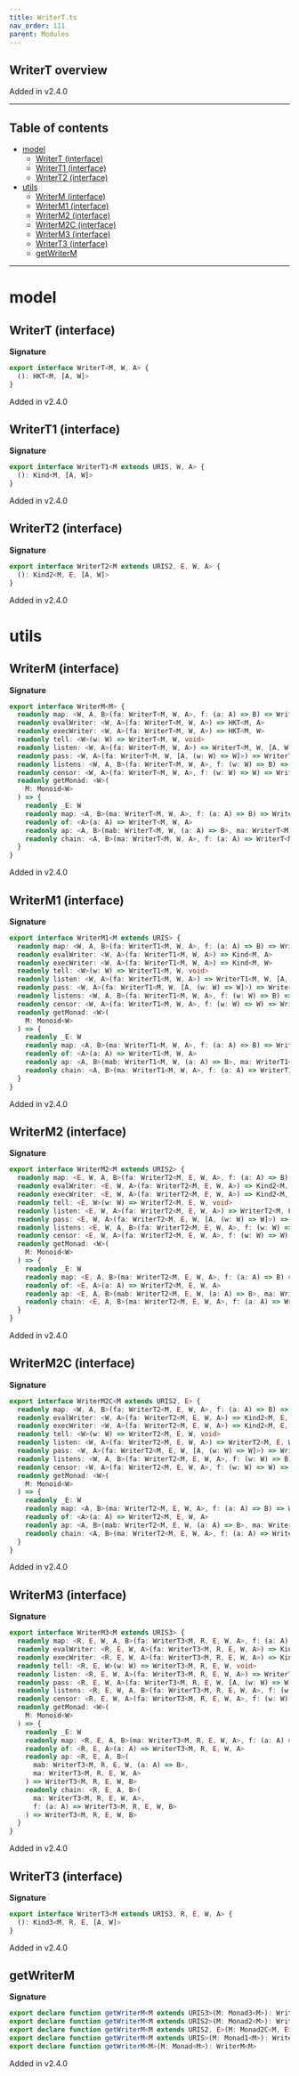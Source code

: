 ```yaml
---
title: WriterT.ts
nav_order: 111
parent: Modules
---
```


## WriterT overview

Added in v2.4.0

---

<h2 class="text-delta">Table of contents</h2>

- [model](#model)
  - [WriterT (interface)](#writert-interface)
  - [WriterT1 (interface)](#writert1-interface)
  - [WriterT2 (interface)](#writert2-interface)
- [utils](#utils)
  - [WriterM (interface)](#writerm-interface)
  - [WriterM1 (interface)](#writerm1-interface)
  - [WriterM2 (interface)](#writerm2-interface)
  - [WriterM2C (interface)](#writerm2c-interface)
  - [WriterM3 (interface)](#writerm3-interface)
  - [WriterT3 (interface)](#writert3-interface)
  - [getWriterM](#getwriterm)

---

# model

## WriterT (interface)

**Signature**

```ts
export interface WriterT<M, W, A> {
  (): HKT<M, [A, W]>
}
```

Added in v2.4.0

## WriterT1 (interface)

**Signature**

```ts
export interface WriterT1<M extends URIS, W, A> {
  (): Kind<M, [A, W]>
}
```

Added in v2.4.0

## WriterT2 (interface)

**Signature**

```ts
export interface WriterT2<M extends URIS2, E, W, A> {
  (): Kind2<M, E, [A, W]>
}
```

Added in v2.4.0

# utils

## WriterM (interface)

**Signature**

```ts
export interface WriterM<M> {
  readonly map: <W, A, B>(fa: WriterT<M, W, A>, f: (a: A) => B) => WriterT<M, W, B>
  readonly evalWriter: <W, A>(fa: WriterT<M, W, A>) => HKT<M, A>
  readonly execWriter: <W, A>(fa: WriterT<M, W, A>) => HKT<M, W>
  readonly tell: <W>(w: W) => WriterT<M, W, void>
  readonly listen: <W, A>(fa: WriterT<M, W, A>) => WriterT<M, W, [A, W]>
  readonly pass: <W, A>(fa: WriterT<M, W, [A, (w: W) => W]>) => WriterT<M, W, A>
  readonly listens: <W, A, B>(fa: WriterT<M, W, A>, f: (w: W) => B) => WriterT<M, W, [A, B]>
  readonly censor: <W, A>(fa: WriterT<M, W, A>, f: (w: W) => W) => WriterT<M, W, A>
  readonly getMonad: <W>(
    M: Monoid<W>
  ) => {
    readonly _E: W
    readonly map: <A, B>(ma: WriterT<M, W, A>, f: (a: A) => B) => WriterT<M, W, B>
    readonly of: <A>(a: A) => WriterT<M, W, A>
    readonly ap: <A, B>(mab: WriterT<M, W, (a: A) => B>, ma: WriterT<M, W, A>) => WriterT<M, W, B>
    readonly chain: <A, B>(ma: WriterT<M, W, A>, f: (a: A) => WriterT<M, W, B>) => WriterT<M, W, B>
  }
}
```

Added in v2.4.0

## WriterM1 (interface)

**Signature**

```ts
export interface WriterM1<M extends URIS> {
  readonly map: <W, A, B>(fa: WriterT1<M, W, A>, f: (a: A) => B) => WriterT1<M, W, B>
  readonly evalWriter: <W, A>(fa: WriterT1<M, W, A>) => Kind<M, A>
  readonly execWriter: <W, A>(fa: WriterT1<M, W, A>) => Kind<M, W>
  readonly tell: <W>(w: W) => WriterT1<M, W, void>
  readonly listen: <W, A>(fa: WriterT1<M, W, A>) => WriterT1<M, W, [A, W]>
  readonly pass: <W, A>(fa: WriterT1<M, W, [A, (w: W) => W]>) => WriterT1<M, W, A>
  readonly listens: <W, A, B>(fa: WriterT1<M, W, A>, f: (w: W) => B) => WriterT1<M, W, [A, B]>
  readonly censor: <W, A>(fa: WriterT1<M, W, A>, f: (w: W) => W) => WriterT1<M, W, A>
  readonly getMonad: <W>(
    M: Monoid<W>
  ) => {
    readonly _E: W
    readonly map: <A, B>(ma: WriterT1<M, W, A>, f: (a: A) => B) => WriterT1<M, W, B>
    readonly of: <A>(a: A) => WriterT1<M, W, A>
    readonly ap: <A, B>(mab: WriterT1<M, W, (a: A) => B>, ma: WriterT1<M, W, A>) => WriterT1<M, W, B>
    readonly chain: <A, B>(ma: WriterT1<M, W, A>, f: (a: A) => WriterT1<M, W, B>) => WriterT1<M, W, B>
  }
}
```

Added in v2.4.0

## WriterM2 (interface)

**Signature**

```ts
export interface WriterM2<M extends URIS2> {
  readonly map: <E, W, A, B>(fa: WriterT2<M, E, W, A>, f: (a: A) => B) => WriterT2<M, E, W, B>
  readonly evalWriter: <E, W, A>(fa: WriterT2<M, E, W, A>) => Kind2<M, E, A>
  readonly execWriter: <E, W, A>(fa: WriterT2<M, E, W, A>) => Kind2<M, E, W>
  readonly tell: <E, W>(w: W) => WriterT2<M, E, W, void>
  readonly listen: <E, W, A>(fa: WriterT2<M, E, W, A>) => WriterT2<M, E, W, [A, W]>
  readonly pass: <E, W, A>(fa: WriterT2<M, E, W, [A, (w: W) => W]>) => WriterT2<M, E, W, A>
  readonly listens: <E, W, A, B>(fa: WriterT2<M, E, W, A>, f: (w: W) => B) => WriterT2<M, E, W, [A, B]>
  readonly censor: <E, W, A>(fa: WriterT2<M, E, W, A>, f: (w: W) => W) => WriterT2<M, E, W, A>
  readonly getMonad: <W>(
    M: Monoid<W>
  ) => {
    readonly _E: W
    readonly map: <E, A, B>(ma: WriterT2<M, E, W, A>, f: (a: A) => B) => WriterT2<M, E, W, B>
    readonly of: <E, A>(a: A) => WriterT2<M, E, W, A>
    readonly ap: <E, A, B>(mab: WriterT2<M, E, W, (a: A) => B>, ma: WriterT2<M, E, W, A>) => WriterT2<M, E, W, B>
    readonly chain: <E, A, B>(ma: WriterT2<M, E, W, A>, f: (a: A) => WriterT2<M, E, W, B>) => WriterT2<M, E, W, B>
  }
}
```

Added in v2.4.0

## WriterM2C (interface)

**Signature**

```ts
export interface WriterM2C<M extends URIS2, E> {
  readonly map: <W, A, B>(fa: WriterT2<M, E, W, A>, f: (a: A) => B) => WriterT2<M, E, W, B>
  readonly evalWriter: <W, A>(fa: WriterT2<M, E, W, A>) => Kind2<M, E, A>
  readonly execWriter: <W, A>(fa: WriterT2<M, E, W, A>) => Kind2<M, E, W>
  readonly tell: <W>(w: W) => WriterT2<M, E, W, void>
  readonly listen: <W, A>(fa: WriterT2<M, E, W, A>) => WriterT2<M, E, W, [A, W]>
  readonly pass: <W, A>(fa: WriterT2<M, E, W, [A, (w: W) => W]>) => WriterT2<M, E, W, A>
  readonly listens: <W, A, B>(fa: WriterT2<M, E, W, A>, f: (w: W) => B) => WriterT2<M, E, W, [A, B]>
  readonly censor: <W, A>(fa: WriterT2<M, E, W, A>, f: (w: W) => W) => WriterT2<M, E, W, A>
  readonly getMonad: <W>(
    M: Monoid<W>
  ) => {
    readonly _E: W
    readonly map: <A, B>(ma: WriterT2<M, E, W, A>, f: (a: A) => B) => WriterT2<M, E, W, B>
    readonly of: <A>(a: A) => WriterT2<M, E, W, A>
    readonly ap: <A, B>(mab: WriterT2<M, E, W, (a: A) => B>, ma: WriterT2<M, E, W, A>) => WriterT2<M, E, W, B>
    readonly chain: <A, B>(ma: WriterT2<M, E, W, A>, f: (a: A) => WriterT2<M, E, W, B>) => WriterT2<M, E, W, B>
  }
}
```

Added in v2.4.0

## WriterM3 (interface)

**Signature**

```ts
export interface WriterM3<M extends URIS3> {
  readonly map: <R, E, W, A, B>(fa: WriterT3<M, R, E, W, A>, f: (a: A) => B) => WriterT3<M, R, E, W, B>
  readonly evalWriter: <R, E, W, A>(fa: WriterT3<M, R, E, W, A>) => Kind3<M, R, E, A>
  readonly execWriter: <R, E, W, A>(fa: WriterT3<M, R, E, W, A>) => Kind3<M, R, E, W>
  readonly tell: <R, E, W>(w: W) => WriterT3<M, R, E, W, void>
  readonly listen: <R, E, W, A>(fa: WriterT3<M, R, E, W, A>) => WriterT3<M, R, E, W, [A, W]>
  readonly pass: <R, E, W, A>(fa: WriterT3<M, R, E, W, [A, (w: W) => W]>) => WriterT3<M, R, E, W, A>
  readonly listens: <R, E, W, A, B>(fa: WriterT3<M, R, E, W, A>, f: (w: W) => B) => WriterT3<M, R, E, W, [A, B]>
  readonly censor: <R, E, W, A>(fa: WriterT3<M, R, E, W, A>, f: (w: W) => W) => WriterT3<M, R, E, W, A>
  readonly getMonad: <W>(
    M: Monoid<W>
  ) => {
    readonly _E: W
    readonly map: <R, E, A, B>(ma: WriterT3<M, R, E, W, A>, f: (a: A) => B) => WriterT3<M, R, E, W, B>
    readonly of: <R, E, A>(a: A) => WriterT3<M, R, E, W, A>
    readonly ap: <R, E, A, B>(
      mab: WriterT3<M, R, E, W, (a: A) => B>,
      ma: WriterT3<M, R, E, W, A>
    ) => WriterT3<M, R, E, W, B>
    readonly chain: <R, E, A, B>(
      ma: WriterT3<M, R, E, W, A>,
      f: (a: A) => WriterT3<M, R, E, W, B>
    ) => WriterT3<M, R, E, W, B>
  }
}
```

Added in v2.4.0

## WriterT3 (interface)

**Signature**

```ts
export interface WriterT3<M extends URIS3, R, E, W, A> {
  (): Kind3<M, R, E, [A, W]>
}
```

Added in v2.4.0

## getWriterM

**Signature**

```ts
export declare function getWriterM<M extends URIS3>(M: Monad3<M>): WriterM3<M>
export declare function getWriterM<M extends URIS2>(M: Monad2<M>): WriterM2<M>
export declare function getWriterM<M extends URIS2, E>(M: Monad2C<M, E>): WriterM2C<M, E>
export declare function getWriterM<M extends URIS>(M: Monad1<M>): WriterM1<M>
export declare function getWriterM<M>(M: Monad<M>): WriterM<M>
```

Added in v2.4.0
